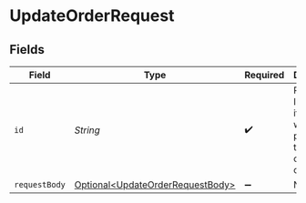 # UpdateOrderRequest


## Fields

| Field                                                                                  | Type                                                                                   | Required                                                                               | Description                                                                            | Example                                                                                |
| -------------------------------------------------------------------------------------- | -------------------------------------------------------------------------------------- | -------------------------------------------------------------------------------------- | -------------------------------------------------------------------------------------- | -------------------------------------------------------------------------------------- |
| `id`                                                                                   | *String*                                                                               | :heavy_check_mark:                                                                     | Provide the ID of the item you want to perform this operation on.                      | ord_vsKJpSsabw                                                                         |
| `requestBody`                                                                          | [Optional\<UpdateOrderRequestBody>](../../models/operations/UpdateOrderRequestBody.md) | :heavy_minus_sign:                                                                     | N/A                                                                                    |                                                                                        |